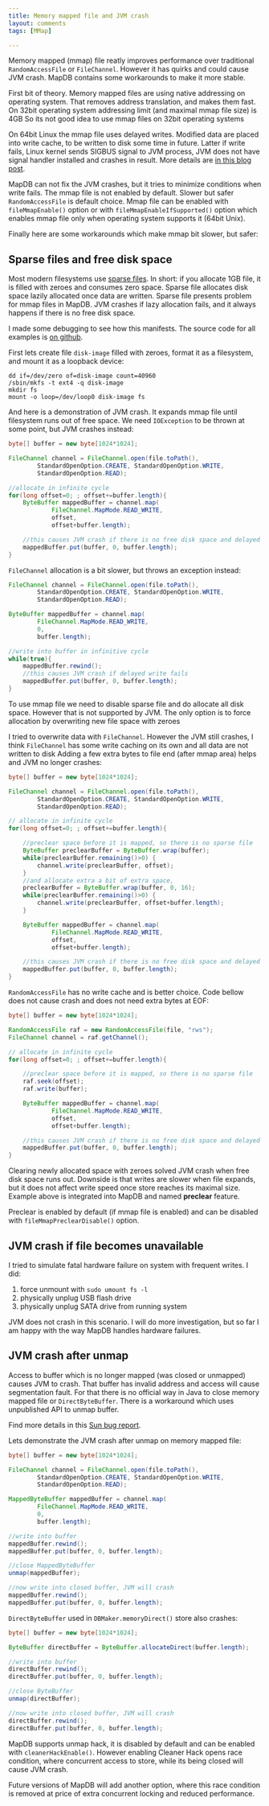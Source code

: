```yaml
---
title: Memory mapped file and JVM crash
layout: comments
tags: [MMap]

---
```


Memory mapped (mmap) file reatly improves performance over traditional `RandomAccessFile` or `FileChannel`. However it has quirks and could cause JVM crash. MapDB contains some workarounds to make it more stable.

First bit of theory. Memory mapped files are using native addressing on operating system. That removes address translation, and makes them fast. On 32bit operating system addressing limit (and maximal mmap file size) is 4GB So its not good idea to use mmap files on 32bit operating systems

On 64bit Linux the mmap file uses delayed writes. Modified data are placed into write cache, to be written to disk some time in future. Latter if write fails, Linux kernel sends SIGBUS signal to JVM process, JVM does not have signal handler installed and crashes in result. More details are [in this blog post](https://www.javacodegeeks.com/2014/03/detecting-write-failures-when-using-memory-mapped-files-in-java.html?utm_content=bufferb5022&utm_medium=social&utm_source=twitter.com&utm_campaign=buffer).

MapDB can not fix the JVM crashes, but it tries to minimize conditions when write fails. The mmap file is not enabled by default. Slower but safer `RandomAccessFile` is default choice. Mmap file can be enabled with `fileMmapEnable()` option or with `fileMmapEnableIfSupported()` option which enables mmap file only when operating system supports it (64bit Unix).

Finally here are some workarounds which make mmap bit slower, but safer:

Sparse files and free disk space
--------------------------------

Most modern filesystems use [sparse files](https://en.wikipedia.org/wiki/Sparse_file). In short: if you allocate 1GB file, it is filled with zeroes and consumes zero space. Sparse file allocates disk space lazily allocated once data are written. Sparse file presents problem for mmap files in MapDB. JVM crashes if lazy allocation fails, and it always happens if there is no free disk space.

I made some debugging to see how this manifests. The source code for all examples is [on github](https://github.com/jankotek/mapdb-site/tree/gh-pages/src/test/java/blog/mmap_and_jvm_crash).

First lets create file `disk-image` filled with zeroes, format it as a filesystem, and mount it as a loopback device:

```
dd if=/dev/zero of=disk-image count=40960
/sbin/mkfs -t ext4 -q disk-image
mkdir fs
mount -o loop=/dev/loop0 disk-image fs
```

And here is a demonstration of JVM crash. It expands mmap file until filesystem runs out of free space. We need `IOException` to be thrown at some point, but JVM crashes instead:

<!--- #file#blog/mmap_and_jvm_crash/MMap_Crash.java--->
```java
byte[] buffer = new byte[1024*1024];

FileChannel channel = FileChannel.open(file.toPath(),
        StandardOpenOption.CREATE, StandardOpenOption.WRITE,
        StandardOpenOption.READ);

//allocate in infinite cycle
for(long offset=0; ; offset+=buffer.length){
    ByteBuffer mappedBuffer = channel.map(
            FileChannel.MapMode.READ_WRITE,
            offset,
            offset+buffer.length);

    //this causes JVM crash if there is no free disk space and delayed write fails
    mappedBuffer.put(buffer, 0, buffer.length);
}
```
`FileChannel` allocation is a bit slower, but throws an exception instead:

<!--- #file#blog/mmap_and_jvm_crash/Channel_Crash.java--->
```java
FileChannel channel = FileChannel.open(file.toPath(),
        StandardOpenOption.CREATE, StandardOpenOption.WRITE,
        StandardOpenOption.READ);

ByteBuffer mappedBuffer = channel.map(
        FileChannel.MapMode.READ_WRITE,
        0,
        buffer.length);

//write into buffer in infinitive cycle
while(true){
    mappedBuffer.rewind();
    //this causes JVM crash if delayed write fails
    mappedBuffer.put(buffer, 0, buffer.length);
}
```
To use mmap file we need to disable sparse file and do allocate all disk space. However that is not supported by JVM. The only option is to force allocation by overwriting new file space with zeroes

I tried to overwrite data with `FileChannel`. However the JVM still crashes, I think `FileChannel` has some write caching on its own and all data are not written to disk Adding a few extra bytes to file end (after mmap area) helps and JVM no longer crashes:

<!--- #file#blog/mmap_and_jvm_crash/MMap_Crash_Preclear.java--->
```java
byte[] buffer = new byte[1024*1024];

FileChannel channel = FileChannel.open(file.toPath(),
        StandardOpenOption.CREATE, StandardOpenOption.WRITE,
        StandardOpenOption.READ);

// allocate in infinite cycle
for(long offset=0; ; offset+=buffer.length){

    //preclear space before it is mapped, so there is no sparse file
    ByteBuffer preclearBuffer = ByteBuffer.wrap(buffer);
    while(preclearBuffer.remaining()>0) {
        channel.write(preclearBuffer, offset);
    }
    //and allocate extra a bit of extra space,
    preclearBuffer = ByteBuffer.wrap(buffer, 0, 16);
    while(preclearBuffer.remaining()>0) {
        channel.write(preclearBuffer, offset+buffer.length);
    }

    ByteBuffer mappedBuffer = channel.map(
            FileChannel.MapMode.READ_WRITE,
            offset,
            offset+buffer.length);

    //this causes JVM crash if there is no free disk space and delayed write fails
    mappedBuffer.put(buffer, 0, buffer.length);
}
```
`RandomAccessFile` has no write cache and is better choice. Code bellow does not cause crash and does not need extra bytes at EOF:

<!--- #file#blog/mmap_and_jvm_crash/MMap_Crash_Preclear_RAF.java--->
```java
byte[] buffer = new byte[1024*1024];

RandomAccessFile raf = new RandomAccessFile(file, "rws");
FileChannel channel = raf.getChannel();

// allocate in infinite cycle
for(long offset=0; ; offset+=buffer.length){

    //preclear space before it is mapped, so there is no sparse file
    raf.seek(offset);
    raf.write(buffer);

    ByteBuffer mappedBuffer = channel.map(
            FileChannel.MapMode.READ_WRITE,
            offset,
            offset+buffer.length);

    //this causes JVM crash if there is no free disk space and delayed write fails
    mappedBuffer.put(buffer, 0, buffer.length);
}
```

Clearing newly allocated space with zeroes solved JVM crash when free disk space runs out. Downside is that writes are slower when file expands, but it does not affect write speed once store reaches its maximal size. Example above is integrated into MapDB and named **preclear** feature.

Preclear is enabled by default (if mmap file is enabled) and can be disabled with `fileMmapPreclearDisable()` option.

JVM crash if file becomes unavailable
-------------------------------------

I tried to simulate fatal hardware failure on system with frequent writes. I did:

1.  force unmount with `sudo umount fs -l`
2.  physically unplug USB flash drive
3.  physically unplug SATA drive from running system

JVM does not crash in this scenario. I will do more investigation, but so far I am happy with the way MapDB handles hardware failures.

JVM crash after unmap
---------------------

Access to buffer which is no longer mapped (was closed or unmapped) causes JVM to crash. That buffer has invalid address and access will cause segmentation fault. For that there is no official way in Java to close memory mapped file or `DirectByteBuffer`. There is a workaround which uses unpublished API to unmap buffer.

Find more details in this [Sun bug report](http://bugs.java.com/bugdatabase/view_bug.do?bug_id=4724038).

Lets demonstrate the JVM crash after unmap on memory mapped file:

<!--- #file#blog/mmap_and_jvm_crash/MMap_crash_write_into_closed_MappedByteBuffer.java--->
```java
byte[] buffer = new byte[1024*1024];

FileChannel channel = FileChannel.open(file.toPath(),
        StandardOpenOption.CREATE, StandardOpenOption.WRITE,
        StandardOpenOption.READ);

MappedByteBuffer mappedBuffer = channel.map(
        FileChannel.MapMode.READ_WRITE,
        0,
        buffer.length);

//write into buffer
mappedBuffer.rewind();
mappedBuffer.put(buffer, 0, buffer.length);

//close MappedByteBuffer
unmap(mappedBuffer);

//now write into closed buffer, JVM will crash
mappedBuffer.rewind();
mappedBuffer.put(buffer, 0, buffer.length);
```

`DirectByteBuffer` used in `DBMaker.memoryDirect()` store also crashes:

<!--- #file#blog/mmap_and_jvm_crash/MMap_crash_write_into_closed_DirectByteBuffer.java--->
```java
byte[] buffer = new byte[1024*1024];

ByteBuffer directBuffer = ByteBuffer.allocateDirect(buffer.length);

//write into buffer
directBuffer.rewind();
directBuffer.put(buffer, 0, buffer.length);

//close ByteBuffer
unmap(directBuffer);

//now write into closed buffer, JVM will crash
directBuffer.rewind();
directBuffer.put(buffer, 0, buffer.length);
```

MapDB supports unmap hack, it is disabled by default and can be enabled with `cleanerHackEnable()`. However enabling Cleaner Hack opens race condition, where concurrent access to store, while its being closed will cause JVM crash.

Future versions of MapDB will add another option, where this race condition is removed at price of extra concurrent locking and reduced performance.
